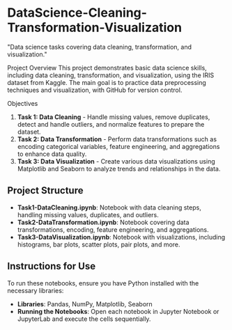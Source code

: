 # DataScience-Cleaning-Transformation-Visualization
"Data science tasks covering data cleaning, transformation, and visualization."

Project Overview
This project demonstrates basic data science skills, including data cleaning, transformation, and visualization, using the IRIS dataset from Kaggle. The main goal is to practice data preprocessing techniques and visualization, with GitHub for version control.

Objectives
1. **Task 1: Data Cleaning** - Handle missing values, remove duplicates, detect and handle outliers, and normalize features to prepare the dataset.
2. **Task 2: Data Transformation** - Perform data transformations such as encoding categorical variables, feature engineering, and aggregations to enhance data quality.
3. **Task 3: Data Visualization** - Create various data visualizations using Matplotlib and Seaborn to analyze trends and relationships in the data.

## Project Structure
- **Task1-DataCleaning.ipynb**: Notebook with data cleaning steps, handling missing values, duplicates, and outliers.
- **Task2-DataTransformation.ipynb**: Notebook covering data transformations, encoding, feature engineering, and aggregations.
- **Task3-DataVisualization.ipynb**: Notebook with visualizations, including histograms, bar plots, scatter plots, pair plots, and more.

## Instructions for Use
To run these notebooks, ensure you have Python installed with the necessary libraries:
- **Libraries**: Pandas, NumPy, Matplotlib, Seaborn
- **Running the Notebooks**: Open each notebook in Jupyter Notebook or JupyterLab and execute the cells sequentially.

